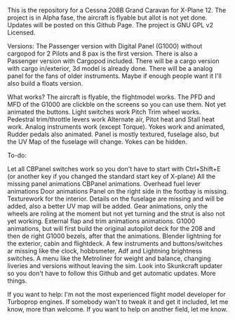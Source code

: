 This is the repository for a Cessna 208B Grand Caravan for X-Plane 12.
The project is in Alpha fase, the aircraft is flyable but allot is not yet done. Updates will be posted on this Github Page. 
The project is GNU GPL v2 Licensed. 

Versions:
The Passenger version with Digital Panel (G1000) without cargopod for 2 Pilots and 8 pax is the first version.
There is also a Passenger version with Cargopod included.
There will be a cargo version with cargo in/exterior, 3d model is already done.
There will be a analog panel for the fans of older instruments.
Maybe if enough people want it I'll also build a floats version.

What works?
The aircraft is flyable, the flightmodel works.
The PFD and MFD of the G1000 are clickble on the screens so you can use them. Not yet animated the buttons.
Light switches work
Pitch Trim wheel works.
Pedestral trim/throttle levers work
Alternate air, Pitot heat and Stall heat work.
Analog instruments work (except Torque).
Yokes work and animated, Rudder pedals also animated.
Panel is mostly textured, fuselage also, but the UV Map of the fuselage will change.
Yokes can be hidden.

To-do:

Let all CBPanel switches work so you don't have to start with Ctrl+Shift+E (or another key if you changed the standard start key of X-plane)
All the missing panel animations
CBPanel animations.
Overhead fuel lever animations
Door animations
Panel on the right side in the footbay is missing.
Texturework for the interior. 
Details on the fuselage are missing and will be added, also a better UV map will be added.
Gear animations, only the wheels are roling at the moment but not yet turning and the strut is also not yet working.
External flap and trim animations animations.
G1000 animations, but will first build the original autopilot deck for the 208 and then de right G1000 bezels, after that the animations.
Blender lightning for the exterior, cabin and flightdeck.
A few instruments and buttons/switches ar missing like the clock, hobbsmeter, Adf and Lightning brightness switches.
A menu like the Metroliner for weight and balance, changing liveries and versions without leaving the sim.
Look into Skunkcraft updater so you don't have to follow this Github and get automatic updates.
More things.

If you want to help:
I'm not the most experienced flight model developer for Turboprop engines. If somebody wan't to tweak it and get it included, let me know, more than welcome.
If you want to help on another field, let me know. 
